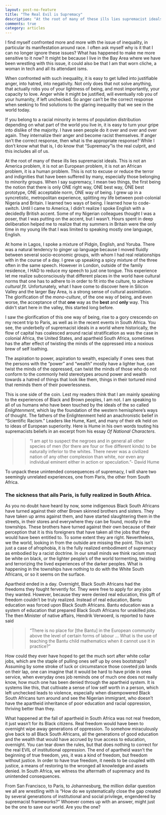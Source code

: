```yaml
---
layout: post-no-feature
title: "The Real Evil is Supremacy"
description: "At the root of many of these ills lies supremacist ideals. This is not an America problem, it is not an European problem, it is not an African problem, it is a human problem."
comments: true
category: articles
--- 
```



I find myself confronted more and more with the issue of inequality, in particular its manifestation around race. I often ask myself why is it that I can no longer ignore these issues? What has happened to make me more sensitive to it now? It might be because I live in the Bay Area where we have been wrestling with this issue, it could also be that I am that worn cliche, a woman in tech and all its attendant isms.

When confronted with such inequality, it is easy to get lulled into justifiable anger, into hatred, into negativity. Not only does that not solve anything, that actually robs you of your lightness of being, and most importantly, your capacity to love. Anger while it might be justified, will eventually rob you of your humanity, if left unchecked. So anger can’t be the correct response when seeking to find solutions to the glaring inequality that we see in the world today.

If you belong to a racial minority in terms of population distribution depending on what part of the world you live in, it is easy to turn your gripe into dislike of the majority. I have seen people do it over and over and over again. They internalize their anger and become racist themselves. If anger isn’t the correct response, then what is the appropriate response? While I don’t know what that is, I do know that “Supremacy”is the real culprit, and this includes all of us.

At the root of many of these ills lies supremacist ideals. This is not an America problem, it is not an European problem, it is not an African problem, it is a human problem. This is not to excuse or reduce the terror and indignities that have been suffered by many, especially those belonging to minority groups.
When I say supremacy, I mean two things, the first being the notion that there is only ONE right way, ONE best way, ONE best prototype, ONE acceptable norm, ONE way of being. I grew up in a syncretistic, metropolitan experience, splitting my life between post-colonial Nigeria and Britain. I learned two ways of being. I learned how to code-switch. Until I came to America, I didn’t realize I spoke English with a decidedly British accent. Some of my Nigerian colleagues thought I was a poser, that I was putting on the accent, but I wasn’t. Hours spent in deep deliberation helped me to realize that my summers in Britain were the only time in my young life that I was limited to speaking mostly one language, English.

At home in Lagos, I spoke a mixture of Pidgin, English, and Yoruba. There was a natural tendency to ginger up language because I moved fluidly between several socio-economic groups, with whom I had real relationships with in the course of a day. I grew up speaking a spicy mixture of the three often in the same speech. However in London, outside of the family residence, I HAD to reduce my speech to just one tongue. This experience let me realize subconsciously that different places in the world have cultural norms that one has to adhere to in order to fit into the culture, to achieve *cultural fit*.
Unfortunately, what I have come to discover here in Silicon Valley and the larger Bay Area, is a strong sense of cultural assimilation. The glorification of the *mono-culture*, of the one way of being, and even worse, the acceptance of that **one** way as the **best** and **only** way. This didn’t start here in the valley, this started long before.

I saw the glorification of this one way of being, rise to a gory crescendo on my recent trip to Paris, as well as in the recent events in South Africa. You see, the underbelly of supremacist ideals in a world where historically, the flow of capital has coalesced around racial stratification as was the case in colonial Africa, the United States, and apartheid South Africa, sometimes has the after effect of twisting the minds of the oppressed into a noxious brew of self loathing.

The aspiration to power, aspiration to wealth, especially if ones sees that the persons with the “power” and “wealth” mostly have a lighter hue, can twist the minds of the oppressed, can twist the minds of those who do not conform to the commonly held stereotypes around power and wealth towards a hatred of things that look like them, things in their tortured mind that reminds them of their powerlessness. 

This is one side of the coin. Lest my readers think that I am mainly speaking to the experiences of Black and Brown peoples, I am not. I am speaking to all of us humans who have been touched by the ideals of the so called *Enlightenment*, which lay the foundation of the western hemisphere’s ways of thought. The fathers of the Enlightenment held an anachronistic belief in “Scientific Racism.” Leaders like Hume, Kant, and many of their elk held on to ideas of European superiority. Here is Hume in his own words touting his supremacists beliefs in an excerpt from his essay *Of National Characters*.

>>“I am apt to suspect the negroes and in general all other species of men (for there are four or five different kinds) to be naturally inferior to the whites. There never was a civilized nation of any other complexion than white, nor even any individual eminent either in action or speculation.”- David Hume

To unpack these unintended consequences of supremacy, I will share two seemingly unrelated experiences, one from Paris, the other from South Africa.

### The sickness that ails Paris, is fully realized in South Africa.

As you no doubt have heard by now, some indigenous Black South Africans have turned against their other Brown skinned brothers and sisters. They have taken up arms against them, and have started slaughtering them in the streets, in their stores and everywhere they can be found, mostly in the townships.
These brothers have turned against their own because of their perception that it is this foreigners that have taken all the jobs that they would have been entitled to. To some extent they are right. Nevertheless, we the world, looking in from the outside are missing the point. This isn’t just a case of afrophobia, it is the fully realized embodiment of supremacy as embodied by a racist doctrine. In our small minds we think racism must be white on black, or the lighter people’s of the world tormenting, twisting and terrorizing the lived experiences of the darker peoples. What is happening in the townships have nothing to do with the White South Africans, or so it seems on the surface.

Apartheid ended in a day. Overnight, Black South Africans had the freedoms they fought fervently for. They were free to apply for any jobs they wanted. However, because they were denied real education, this gift of freedom couldn’t be truly realized. Instead of real education, Bantu education was forced upon Black South Africans. Bantu education was a system of education that prepared Black South Africans for unskilled jobs. The then Minister of native affairs, Hendrik Verwoerd, is reported to have said

>>“There is no place for [the Bantu] in the European community above the level of certain forms of labour ... What is the use of teaching the Bantu child mathematics when it cannot use it in practice?”

How could they ever have hoped to get the much sort after white collar jobs, which are the staple of pulling ones self up by ones bootstraps? Assuming by some stroke of luck or circumstance those coveted job lands on their lap, one can imagine that it would be hard to have pride in ones service, when everyday ones job reminds one of much one does not really know, how much one has been denied through the apartheid system. It is systems like this, that cultivate a sense of low self worth in a person, which left unchecked leads to violence, especially when disempowered Black South Africans turn around and see the Nigerian immigrant, who doesn’t have the apartheid inheritance of poor education and racial oppression, thriving better than they.

What happened at the fall of apartheid in South Africa was not real freedom, it just wasn’t for its Black citizens. Real freedom would have been to overnight wipe away generations of oppression. To somehow miraculously give back to all Black South Africans, all the generations of good education and the wealth that would have accrued by true access to education, overnight. You can tear down the rules, but that does nothing to correct for the real EVIL of institutional oppression.
The end of apartheid wasn’t the beginning of true freedom, yes, it was a kind of freedom, but freedom without justice. In order to have true freedom, it needs to be coupled with justice, a means of restoring to the wronged all knowledge and assets denied. In South Africa, we witness the aftermath of supremacy and its unintended consequences.

From San Francisco, to Paris, to Johannesburg, the million dollar question we all are wrestling with is “How do we systematically close the gap created by several generations of institutional and social privilege, engendered by supremacist frameworks?” Whoever comes up with an answer, might just be the one to save our world. Are you the one?